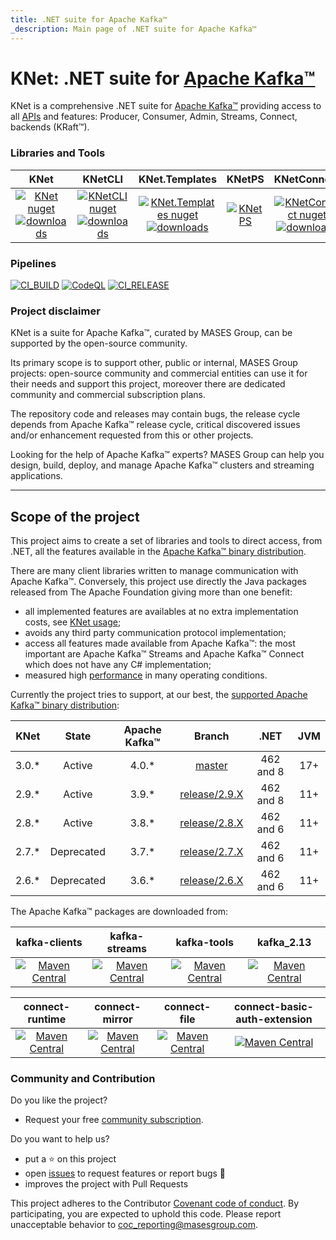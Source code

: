 ```yaml
---
title: .NET suite for Apache Kafka™
_description: Main page of .NET suite for Apache Kafka™
---
```


# KNet: .NET suite for [Apache Kafka™](https://kafka.apache.org/)

KNet is a comprehensive .NET suite for [Apache Kafka™](https://kafka.apache.org/) providing access to all [APIs](https://kafka.apache.org/documentation/#api) and features: Producer, Consumer, Admin, Streams, Connect, backends (KRaft™).

### Libraries and Tools

|KNet | KNetCLI | KNet.Templates | KNetPS | KNetConnect |
|:---:	|:---:	|:---:	|:---:	|:---:	|
|[![KNet nuget](https://img.shields.io/nuget/v/MASES.KNet)](https://www.nuget.org/packages/MASES.KNet) [![downloads](https://img.shields.io/nuget/dt/MASES.KNet)](https://www.nuget.org/packages/MASES.KNet) | [![KNetCLI nuget](https://img.shields.io/nuget/v/MASES.KNetCLI)](https://www.nuget.org/packages/MASES.KNetCLI) [![downloads](https://img.shields.io/nuget/dt/MASES.KNetCLI)](https://www.nuget.org/packages/MASES.KNetCLI) | [![KNet.Templates nuget](https://img.shields.io/nuget/v/MASES.KNet.Templates)](https://www.nuget.org/packages/MASES.KNet.Templates) [![downloads](https://img.shields.io/nuget/dt/MASES.KNet.Templates)](https://www.nuget.org/packages/MASES.KNet.Templates)| [![KNetPS](https://img.shields.io/powershellgallery/v/MASES.KNetPS.svg?style=flat-square&label=MASES.KNetPS)](https://www.powershellgallery.com/packages/MASES.KNetPS/)| [![KNetConnect nuget](https://img.shields.io/nuget/v/MASES.KNetConnect)](https://www.nuget.org/packages/MASES.KNetConnect) [![downloads](https://img.shields.io/nuget/dt/MASES.KNetConnect)](https://www.nuget.org/packages/MASES.KNetConnect) |

### Pipelines

[![CI_BUILD](https://github.com/masesgroup/KNet/actions/workflows/build.yaml/badge.svg)](https://github.com/masesgroup/KNet/actions/workflows/build.yaml)
[![CodeQL](https://github.com/masesgroup/KNet/actions/workflows/codeql-analysis.yml/badge.svg)](https://github.com/masesgroup/KNet/actions/workflows/codeql-analysis.yml)
[![CI_RELEASE](https://github.com/masesgroup/KNet/actions/workflows/release.yaml/badge.svg)](https://github.com/masesgroup/KNet/actions/workflows/release.yaml) 

### Project disclaimer

KNet is a suite for Apache Kafka™, curated by MASES Group, can be supported by the open-source community.

Its primary scope is to support other, public or internal, MASES Group projects: open-source community and commercial entities can use it for their needs and support this project, moreover there are dedicated community and commercial subscription plans.

The repository code and releases may contain bugs, the release cycle depends from Apache Kafka™ release cycle, critical discovered issues and/or enhancement requested from this or other projects.

Looking for the help of Apache Kafka™ experts? MASES Group can help you design, build, deploy, and manage Apache Kafka™ clusters and streaming applications.

---

## Scope of the project

This project aims to create a set of libraries and tools to direct access, from .NET, all the features available in the [Apache Kafka™ binary distribution](https://kafka.apache.org/downloads). 

There are many client libraries written to manage communication with Apache Kafka™. Conversely, this project use directly the Java packages released from The Apache Foundation giving more than one benefit:
* all implemented features are availables at no extra implementation costs, see [KNet usage](usage.md);
* avoids any third party communication protocol implementation;
* access all features made available from Apache Kafka™: the most important are Apache Kafka™ Streams and Apache Kafka™ Connect which does not have any C# implementation;
* measured high [performance](performance.md) in many operating conditions.

Currently the project tries to support, at our best, the [supported Apache Kafka™ binary distribution](https://kafka.apache.org/downloads):

|KNet | State | Apache Kafka™ | Branch | .NET | JVM |
|:---:	|:---:	|:---:	|:---:	|:---:	|:---:	|
|3.0.*|Active|4.0.*|[master](https://github.com/masesgroup/KNet)| 462 and 8 | 17+ |
|2.9.*|Active|3.9.*|[release/2.9.X](https://github.com/masesgroup/KNet/tree/release/2.9.X)| 462 and 8 | 11+ |
|2.8.*|Active|3.8.*|[release/2.8.X](https://github.com/masesgroup/KNet/tree/release/2.8.X)| 462 and 6 | 11+ |
|2.7.*|Deprecated|3.7.*|[release/2.7.X](https://github.com/masesgroup/KNet/tree/release/2.7.X)| 462 and 6 | 11+ |
|2.6.*|Deprecated|3.6.*|[release/2.6.X](https://github.com/masesgroup/KNet/tree/release/2.6.X)| 462 and 6 | 11+ |

The Apache Kafka™ packages are downloaded from:

|kafka-clients | kafka-streams | kafka-tools | kafka_2.13 |
|:---:	|:---:	|:---:	|:---:	|
|[![Maven Central](https://img.shields.io/maven-central/v/org.apache.kafka/kafka-clients.svg?label=Maven%20Central)](https://search.maven.org/search?q=g:%22org.apache.kafka%22%20AND%20a:%22kafka-clients%22) | [![Maven Central](https://img.shields.io/maven-central/v/org.apache.kafka/kafka-streams.svg?label=Maven%20Central)](https://search.maven.org/search?q=g:%22org.apache.kafka%22%20AND%20a:%22kafka-streams%22) | [![Maven Central](https://img.shields.io/maven-central/v/org.apache.kafka/kafka-tools.svg?label=Maven%20Central)](https://search.maven.org/search?q=g:%22org.apache.kafka%22%20AND%20a:%22kafka-tools%22) | [![Maven Central](https://img.shields.io/maven-central/v/org.apache.kafka/kafka_2.13.svg?label=Maven%20Central)](https://search.maven.org/search?q=g:%22org.apache.kafka%22%20AND%20a:%22kafka_2.13%22) |


|connect-runtime | connect-mirror | connect-file | connect-basic-auth-extension |
|:---:	|:---:	|:---:	|:---:	|
| [![Maven Central](https://img.shields.io/maven-central/v/org.apache.kafka/connect-runtime.svg?label=Maven%20Central)](https://search.maven.org/search?q=g:%22org.apache.kafka%22%20AND%20a:%22connect-runtime%22) | [![Maven Central](https://img.shields.io/maven-central/v/org.apache.kafka/connect-mirror.svg?label=Maven%20Central)](https://search.maven.org/search?q=g:%22org.apache.kafka%22%20AND%20a:%22connect-mirror%22) | [![Maven Central](https://img.shields.io/maven-central/v/org.apache.kafka/connect-file.svg?label=Maven%20Central)](https://search.maven.org/search?q=g:%22org.apache.kafka%22%20AND%20a:%22connect-file%22) |  [![Maven Central](https://img.shields.io/maven-central/v/org.apache.kafka/connect-basic-auth-extension.svg?label=Maven%20Central)](https://search.maven.org/search?q=g:%22org.apache.kafka%22%20AND%20a:%22connect-basic-auth-extension%22) |

### Community and Contribution

Do you like the project? 
- Request your free [community subscription](https://www.jcobridge.com/pricing-25/).

Do you want to help us?
- put a :star: on this project
- open [issues](https://github.com/masesgroup/KNet/issues) to request features or report bugs :bug:
- improves the project with Pull Requests

This project adheres to the Contributor [Covenant code of conduct](https://github.com/masesgroup/KNet/blob/master/CODE_OF_CONDUCT.md). By participating, you are expected to uphold this code. Please report unacceptable behavior to coc_reporting@masesgroup.com.
